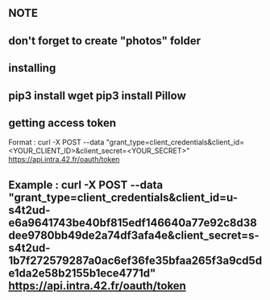 NOTE
---------------------
don't forget to create "photos" folder
---------------------

installing
----------------------
pip3 install wget
pip3 install Pillow
----------------------

getting access token
---------------------
Format : 
curl -X POST --data "grant_type=client_credentials&client_id=<YOUR_CLIENT_ID>&client_secret=<YOUR_SECRET>" https://api.intra.42.fr/oauth/token

Example : 
curl -X POST --data "grant_type=client_credentials&client_id=u-s4t2ud-e6a9641743be40bf815edf146640a77e92c8d38dee9780bb49de2a74df3afa4e&client_secret=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" https://api.intra.42.fr/oauth/token
---------------------
